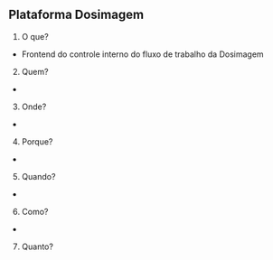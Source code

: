 ## Plataforma Dosimagem

1. O que?
  - Frontend do controle interno do fluxo de trabalho da Dosimagem
2. Quem? 
  -
3. Onde?
  -
4. Porque?
  -
5. Quando?
  - 
6. Como?
  - 
7. Quanto?
